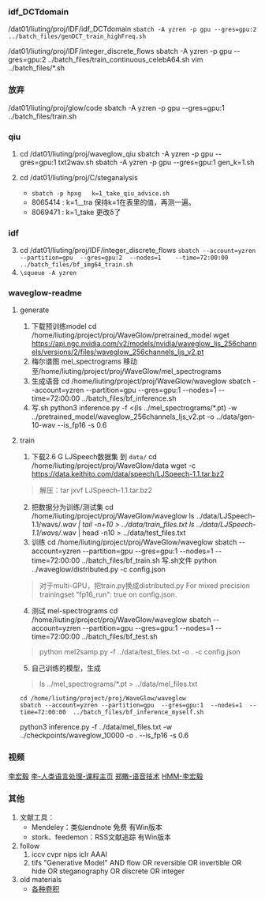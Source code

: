


### idf_DCTdomain
/dat01/liuting/proj/IDF/idf_DCTdomain
`sbatch -A yzren -p gpu --gres=gpu:2  ../batch_files/genDCT_train_highFreq.sh`

/dat01/liuting/proj/IDF/integer_discrete_flows
sbatch -A yzren -p gpu --gres=gpu:2  ../batch_files/train_continuous_celebA64.sh
vim ../batch_files/*.sh




### 放弃
/dat01/liuting/proj/glow/code
sbatch -A yzren -p gpu --gres=gpu:1  ../batch_files/train.sh

### qiu
1. cd /dat01/liuting/proj/waveglow_qiu
   sbatch -A yzren -p gpu --gres=gpu:1   txt2wav.sh
   sbatch -A yzren -p gpu --gres=gpu:1   gen_k=1.sh

2. cd /dat01/liuting/proj/C/steganalysis
    - `sbatch -p hpxg   k=1_take_qiu_advice.sh`
    - 8065414 :  k=1__tra  保持k=1在表里的值，再测一遍。
    - 8069471 :  k=1_take  更改δ了


### idf
3. cd /dat01/liuting/proj/IDF/integer_discrete_flows
    `sbatch --account=yzren --partition=gpu  --gres=gpu:2  --nodes=1    --time=72:00:00  ../batch_files/bf_img64_train.sh`
4. `\squeue -A yzren`

### waveglow-readme
1. generate
    1. 下载预训练model
    cd /home/liuting/project/proj/WaveGlow/pretrained_model
    wget https://api.ngc.nvidia.com/v2/models/nvidia/waveglow_ljs_256channels/versions/2/files/waveglow_256channels_ljs_v2.pt
    2. 梅尔谱图
    mel_spectrograms 移动至/home/liuting/project/proj/WaveGlow/mel_spectrograms
    3. 生成语音
    cd /home/liuting/project/proj/WaveGlow/waveglow
    sbatch --account=yzren --partition=gpu  --gres=gpu:1  --nodes=1  --time=72:00:00  ../batch_files/bf_inference.sh
    4. 写.sh
    python3 inference.py -f <(ls ../mel_spectrograms/*.pt) -w ../pretrained_model/waveglow_256channels_ljs_v2.pt    -o ../data/gen-10-wav  --is_fp16 -s 0.6
2. train
    1. 下载2.6 G  LJSpeech数据集  到 `data/`
    cd /home/liuting/project/proj/WaveGlow/data
    wget -c https://data.keithito.com/data/speech/LJSpeech-1.1.tar.bz2
    >解压：tar jxvf LJSpeech-1.1.tar.bz2

    2. 把数据分为训练/测试集
    cd /home/liuting/project/proj/WaveGlow/waveglow
    ls ../data/LJSpeech-1.1/wavs/*.wav | tail -n+10 > ../data/train_files.txt
    ls ../data/LJSpeech-1.1/wavs/*.wav | head -n10 > ../data/test_files.txt
    3. 训练
    cd /home/liuting/project/proj/WaveGlow/waveglow
    sbatch --account=yzren --partition=gpu  --gres=gpu:1 --nodes=1  --time=72:00:00  ../batch_files/bf_train.sh
    写.sh文件
    python ../waveglow/distributed.py -c config.json
    >对于multi-GPU，把train.py换成distributed.py
    For mixed precision trainingset "fp16_run": true on config.json.

    4. 测试 mel-spectrograms
    cd /home/liuting/project/proj/WaveGlow/waveglow
    sbatch --account=yzren --partition=gpu  --gres=gpu:1  --nodes=1  --time=72:00:00  ../batch_files/bf_test.sh
    >python mel2samp.py -f ../data/test_files.txt -o . -c config.json
    5. 自己训练的模型，生成
    >ls  ../mel_spectrograms/*.pt > ../data/mel_files.txt
    ```
    cd /home/liuting/project/proj/WaveGlow/waveglow
    sbatch --account=yzren --partition=gpu  --gres=gpu:1  --nodes=1  --time=72:00:00  ../batch_files/bf_inference_myself.sh
    ```
    python3 inference.py -f ../data/mel_files.txt -w ../checkpoints/waveglow_10000 -o . --is_fp16 -s 0.6








### 视频
[李宏毅](https://www.bilibili.com/video/av94310884?p=2)
[李-人类语言处理-课程主页](http://speech.ee.ntu.edu.tw/~tlkagk/courses_DLHLP20.html)
[郑瞰-语音技术](https://space.bilibili.com/414359524)
[HMM-李宏毅](https://www.bilibili.com/video/BV1QE411p7z3?p=5)


### 其他
1. 文献工具：
    - Mendeley：类似endnote 免费 有Win版本
    - stork、feedemon：RSS文献追踪  有Win版本
2. follow
    1. iccv  cvpr  nips  iclr  AAAI
    2. tifs
    "Generative Model" AND flow OR reversible OR invertible OR hide OR steganography OR   discrete OR integer
3. old materials   
    - [各种卷积](https://zhuanlan.zhihu.com/p/116889239)
